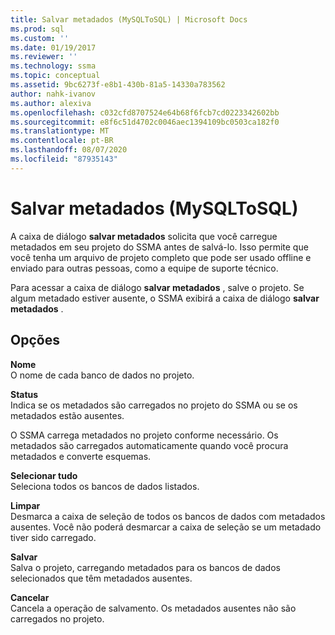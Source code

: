 ```yaml
---
title: Salvar metadados (MySQLToSQL) | Microsoft Docs
ms.prod: sql
ms.custom: ''
ms.date: 01/19/2017
ms.reviewer: ''
ms.technology: ssma
ms.topic: conceptual
ms.assetid: 9bc6273f-e8b1-430b-81a5-14330a783562
author: nahk-ivanov
ms.author: alexiva
ms.openlocfilehash: c032cfd8707524e64b68f6fcb7cd0223342602bb
ms.sourcegitcommit: e8f6c51d4702c0046aec1394109bc0503ca182f0
ms.translationtype: MT
ms.contentlocale: pt-BR
ms.lasthandoff: 08/07/2020
ms.locfileid: "87935143"
---
```

# <a name="save-metadata--mysqltosql"></a>Salvar metadados (MySQLToSQL)
A caixa de diálogo **salvar metadados** solicita que você carregue metadados em seu projeto do SSMA antes de salvá-lo. Isso permite que você tenha um arquivo de projeto completo que pode ser usado offline e enviado para outras pessoas, como a equipe de suporte técnico.  
  
Para acessar a caixa de diálogo **salvar metadados** , salve o projeto. Se algum metadado estiver ausente, o SSMA exibirá a caixa de diálogo **salvar metadados** .  
  
## <a name="options"></a>Opções  
**Nome**  
O nome de cada banco de dados no projeto.  
  
**Status**  
Indica se os metadados são carregados no projeto do SSMA ou se os metadados estão ausentes.  
  
O SSMA carrega metadados no projeto conforme necessário. Os metadados são carregados automaticamente quando você procura metadados e converte esquemas.  
  
**Selecionar tudo**  
Seleciona todos os bancos de dados listados.  
  
**Limpar**  
Desmarca a caixa de seleção de todos os bancos de dados com metadados ausentes. Você não poderá desmarcar a caixa de seleção se um metadado tiver sido carregado.  
  
**Salvar**  
Salva o projeto, carregando metadados para os bancos de dados selecionados que têm metadados ausentes.  
  
**Cancelar**  
Cancela a operação de salvamento. Os metadados ausentes não são carregados no projeto.  
  
